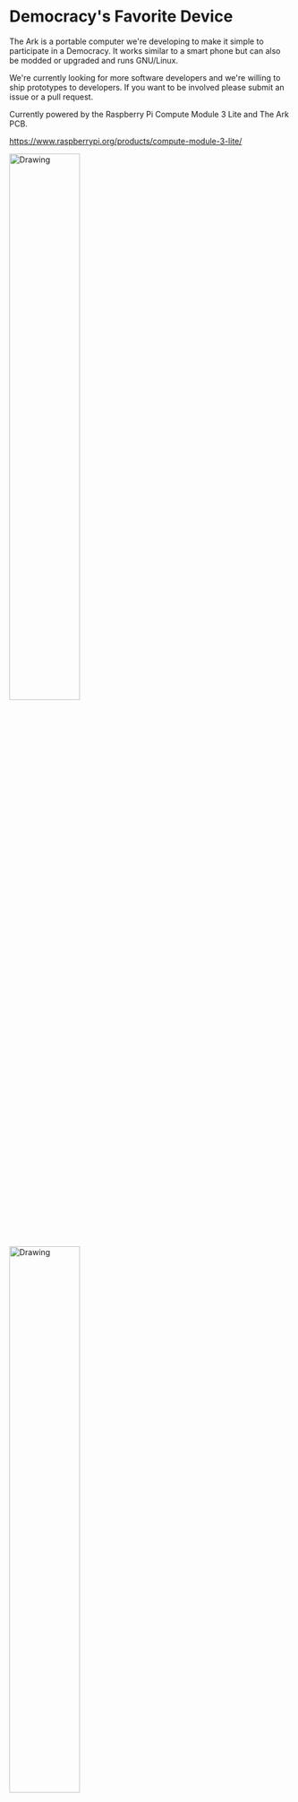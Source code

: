 # Democracy's Favorite Device

 The Ark is a portable computer we're developing to make it simple to participate in a Democracy. 
 It works similar to a smart phone but can also be modded or upgraded and runs GNU/Linux.
 
We're currently looking for more software developers and we're willing to ship prototypes to developers. If you want to be involved please submit an issue or a pull request.

Currently powered by the Raspberry Pi Compute Module 3 Lite and The Ark PCB.

https://www.raspberrypi.org/products/compute-module-3-lite/
 


<img src="https://github.com/thearkadia/The_Ark/blob/master/theark.jpg" alt="Drawing" style="width: 50%;"/>

<img src="https://github.com/thearkadia/The_Ark/blob/master/thearkback.JPG" alt="Drawing" style="width: 50%;"/>


<img src="https://github.com/thearkadia/The_Ark/blob/master/thearkvid.gif" alt="Drawing" style="width: 50%;"/>







